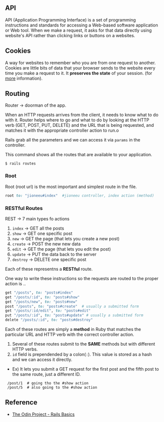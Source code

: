
## API
API (Application Programming Interface) is a set of programming instructions and standards for accessing 
a Web-based software application or Web tool. When we make a request, it asks for that data directly using website's API 
rather than clicking links or buttons on a websites.

<div class="divider"></div>

## Cookies
A way for websites to remember who you are from one request to another.
Cookies are little bits of data that your browser sends to the website every time you make a 
request to it. It **preserves the state** of your session. (for [more](https://www.allaboutcookies.org/) information).

<div class="divider"></div>

## Routing
Router -> doorman of the app.

When an HTTP requests arrives from the client, it needs to know what to do with it. Router helps where to go and 
what to do by looking at the HTTP verb (GET, POST, PUT, DELETE) and the URL that is being requested, and matches 
it with the appropriate controller action to run.o

Rails grab all the parameters and we can access it via `params` in the controller.

This command shows all the routes that are available to your application.
```
$ rails routes
```

### Root
Root (root url) is the most important and simplest route in the file.
```rb
root to: "jioneeu#index"  #jioneeu controller, index action (method)
```

### RESTful Routes
REST -> 7 main types fo actions
1. `index` -> GET all the posts
2. `show` -> GET one specific post
3. `new` -> GET the page (that lets you create a new post)
4. `create` -> POST the new new data 
5. `edit` -> GET the page (that lets you edit the post)
6. `update` -> PUT the data back to the server
7. `destroy` -> DELETE one specific post

Each of these representns a **RESTful** route.

One way to write these instructions so the requests are routed to the proper action is ..
```rb
get "/posts", to: "posts#index"
get "/posts/:id", to: "posts#show"
get "/posts/new", to: "posts#new"
post "/posts", to: "posts#create"  # usually a submitted form
get "/posts/:id/edit", to: "posts#edit"
put "/posts/:id", to: "posts#update" # usually a submitted form
delete "/posts/:id", to: "posts#destroy"
```

Each of these routes are simply a **method** in Ruby that matches the particular URL and HTTP verb with 
the correct controller action.

1. Several of these routes submit to the **SAME** methods but with different HTTP verbs.
2. `id` field is prependended by a colon(`:`).  This value is stored as a hash and we can access it directly.
  + Ex) It lets you submit a GET request for the first post and the fifth post to
the same route, just a different ID.
  ```
   /post/1  # going tho the #show action
   /post/5  # also going to the #show action
  ```

## Reference
- [The Odin Project - Rails Basics](https://www.theodinproject.com/lessons/a-railsy-web-refresher)

